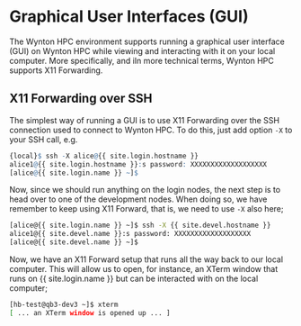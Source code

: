 # Graphical User Interfaces (GUI)

The Wynton HPC environment supports running a graphical user interface (GUI) on Wynton HPC while viewing and interacting with it on your local computer.  More specifically, and iIn more technical terms, Wynton HPC supports X11 Forwarding.


## X11 Forwarding over SSH

The simplest way of running a GUI is to use X11 Forwarding over the SSH connection used to connect to Wynton HPC.  To do this, just add option `-X` to your SSH call, e.g.

```r
{local}$ ssh -X alice@{{ site.login.hostname }}
alice1@{{ site.login.hostname }}:s password: XXXXXXXXXXXXXXXXXXX
[alice@{{ site.login.name }} ~]$ 
```

Now, since we should run anything on the login nodes, the next step is to head over to one of the development nodes.  When doing so, we have remember to keep using X11 Forward, that is, we need to use `-X` also here;

```sh
[alice@{{ site.login.name }} ~]$ ssh -X {{ site.devel.hostname }}
alice1@{{ site.devel.name }}:s password: XXXXXXXXXXXXXXXXXXX
[alice@{{ site.devel.name }} ~]$ 
```

Now, we have an X11 Forward setup that runs all the way back to our local computer.  This will allow us to open, for instance, an XTerm window that runs on {{ site.login.name }} but can be interacted with on the local computer;

```sh
[hb-test@qb3-dev3 ~]$ xterm
[ ... an XTerm window is opened up ... ]
```

